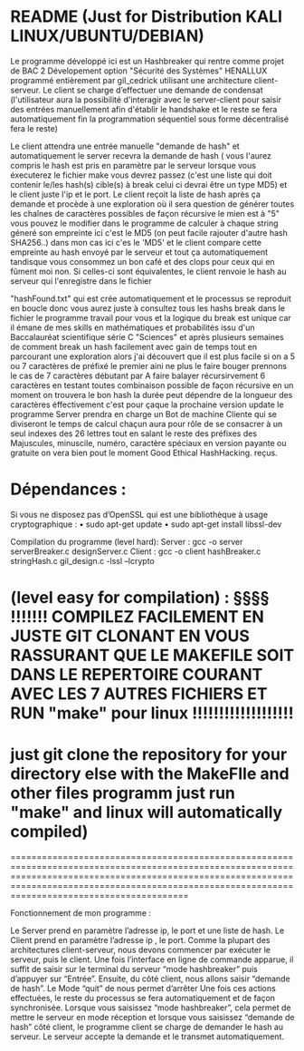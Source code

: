 # README (Just for Distribution KALI LINUX/UBUNTU/DEBIAN)

Le programme développé ici est un Hashbreaker qui rentre comme projet de BAC 2 Dévelopement option "Sécurité des Systèmes" HENALLUX programmé entièrement par gil_cedrick utilisant une architecture client-serveur. Le
client se charge d’effectuer une demande de condensat (l'utilisateur aura la possibilité d'interagir avec le server-client pour saisir des entrées manuellement afin d'établir le handshake et le reste se fera automatiquement fin la programmation séquentiel sous forme décentralisé fera le reste)

Le client attendra une entrée manuelle "demande de hash" et automatiquement le server recevra la demande de hash ( vous l'aurez compris le hash est pris en paramètre par le serveur lorsque vous éxecuterez le fichier make vous devrez passez <ip> <port> <list hash> (c'est une liste qui doit contenir le/les hash(s) cible(s) à break celui ci devrai être un type MD5) et le client juste l'ip et le port. Le client reçoit la liste de hash après ça demande et procède à une exploration où il sera question de générer toutes les chaînes de caractères possibles de façon récursive le mien est à "5" vous pouvez le modifier dans le programme de calculer à chaque string géneré son empreinte ici c'est le MD5 (on peut facile rajouter d'autre hash SHA256..) dans mon cas ici c'es le 'MD5' et le client compare cette empreinte au hash envoyé par le serveur et tout ça automatiquement tandisque vous consommez un bon café et des clops pour ceux qui en fûment moi non. Si celles-ci sont équivalentes, le client renvoie le hash au serveur qui l'enregistre dans le fichier 

"hashFound.txt" qui est crée automatiquement  et le processus se reproduit en boucle donc vous aurez juste à consultez tous les hashs break dans le fichier le programme travail pour vous et la logique du break est unique car il émane de mes skills en mathématiques et probabilités issu d'un Baccalauréat scientifique série C "Sciences" et après plusieurs semaines de comment break un hash facilement avec gain de temps tout en parcourant une exploration alors j'ai découvert que il est plus facile si on a 5 ou 7 caractères de préfixé le premier aini ne plus le faire bouger prennons le cas de 7 caractères débutant par A faire balayer récursirvement 6 caractères en testant toutes combinaison possible de façon récursive en un moment on trouvera le bon hash la durée peut dépendre de la longueur des caractères éffectivement c'est pour çaque la prochaine version update le programme Server prendra en charge un Bot de machine Cliente qui se diviseront le temps de calcul chaçun aura pour rôle de se consacrer à un seul indexes des 26 lettres tout en salant le reste des préfixes des Majuscules, minuscile, numéro, caractère spéciaux en version payante ou gratuite on vera bien pout le moment Good Ethical HashHacking. 
reçus.


# Dépendances :

Si vous ne disposez pas d’OpenSSL qui est une bibliothèque à usage cryptographique :
    • sudo apt-get update
    • sudo apt-get install libssl-dev

Compilation du programme (level hard):
Server : gcc -o server serverBreaker.c designServer.c
Client : gcc -o client hashBreaker.c stringHash.c gil_design.c -lssl –lcrypto

# (level easy for compilation) : §§§§ !!!!!!!   COMPILEZ FACILEMENT EN JUSTE GIT CLONANT EN VOUS RASSURANT QUE LE MAKEFILE SOIT DANS LE REPERTOIRE COURANT AVEC LES 7 AUTRES FICHIERS ET RUN "make" pour linux !!!!!!!!!!!!!!!!!!!

# just git clone the repository for your directory else with the MakeFIle and other files programm just run "make" and linux will automatically compiled)

==========================================================================================================================================================================================================================================================

Fonctionnement de mon programme :

Le Server prend en paramètre l’adresse ip, le port et une liste de hash.
Le Client prend en paramètre l’adresse ip , le port.
Comme la plupart des architectures client-serveur, nous devons commencer par exécuter le serveur, puis le client.
Une fois l’interface en ligne de commande apparue, il suffit de saisir sur le terminal du serveur “mode hashbreaker” puis d’appuyer sur “Entrée”. Ensuite, du côté client, nous allons saisir “demande de hash”.
Le Mode “quit” de nous permet d’arrêter
Une fois ces actions effectuées, le reste du processus se fera automatiquement et de façon synchronisée. Lorsque vous saisissez “mode hashbreaker”, cela permet de mettre le serveur en mode réception et lorsque vous saisissez “demande de hash” côté client, le programme client se charge de demander le hash au serveur. Le serveur accepte la demande et le transmet automatiquement.
